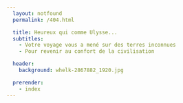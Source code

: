 ```yaml
---
  layout: notfound
  permalink: /404.html

  title: Heureux qui comme Ulysse...
  subtitles:
    - Votre voyage vous a mené sur des terres inconnues
    - Pour revenir au confort de la civilisation

  header:
    background: whelk-2867882_1920.jpg

  prerender:
    - index
---
```

